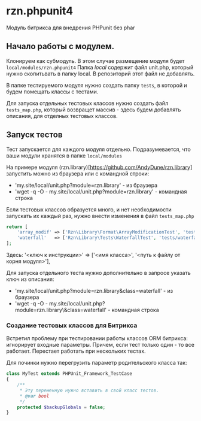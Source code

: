 # rzn.phpunit4
Модуль битрикса для внедрения PHPunit без phar

## Начало работы с модулем.

Клонируем как субмодуль. В этом случае размещение модуля будет `local/modules/rzn.phpunit4` Папка *local* содержит файл unit.php, который нужно скопитьвать в папку local. В репозиторий этот файл не добавлять.

В папке тестируемого модуля нужно создать папку `tests`, в которой и будем помещать классы с тестами.

Для запуска отдельных тестовых классов нужно создать файл `tests_map.php`, который возвращет массив - здесь будем добавлять описания, для отделных тестовых классов.

## Запуск тестов

Тест запускается для каждого модуля отдельно. Подразумевается, что ваши модули хранятся в папке  `local/modules`

На примере модуля (rzn.library)[https://github.com/AndyDune/rzn.library] запустить можно из браузера или с командной строки:

- 'my.site/local/unit.php?module=rzn.library' - из браузера
- 'wget -q -O - my.site/local/unit.php?module=rzn.library' - командная строка

Если тестовых классов образуется много, и нет необходимости запускать их каждый раз, нужно внести изменения в файл `tests_map.php`

```php
return [
    'array_modif' => ['Rzn\Library\Format\ArrayModificationTest', 'tests/format/arraymodificationTest.php'],
    'waterfall'   => ['Rzn\Library\Tests\WaterfallTest', 'tests/waterfallTest.php']
];
```
Здесь: '<ключ к инструкции>' => ['<имя класса>', '<путь к файлу от корня модуля>'],

Для запуска отдельного теста нужно дополнительно в запросе указать ключ из описания:

- 'my.site/local/unit.php?module=rzn.library&class=waterfall' - из браузера
- 'wget -q -O - my.site/local/unit.php?module=rzn.library\\&class=waterfall' - командная строка


### Создание тестовых классов для Битрикса

Встретил проблему при тестировании работы классов ORM битрикса: игнорирует входные параметры. Причем, если тест только один - то все работает. Перестает работать при нескольких тестах.

Для починки нужно перегрузить параметр родительского класса так: 

```php
class MyTest extends PHPUnit_Framework_TestCase
{
    /**
     * Эту переменную нужно вставить в свой класс тестов.
     * @var bool
     */
    protected $backupGlobals = false;
}
```
